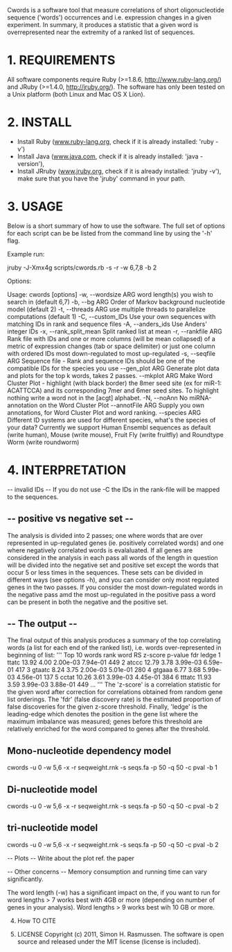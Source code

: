 Cwords is a software tool that measure correlations of short oligonucleotide sequence ('words') occurrences and i.e. expression changes in a given experiment. In summary, it produces a statistic that a given word is overrepresented near the extremity of a ranked list of sequences.

# 1. REQUIREMENTS #

All software components require Ruby (>=1.8.6, http://www.ruby-lang.org/) and JRuby (>=1.4.0, http://jruby.org/).
The software has only been tested on a Unix platform (both Linux and Mac OS X Lion).


# 2. INSTALL #

* Install Ruby (www.ruby-lang.org, check if it is already installed: 'ruby -v')
* Install Java (www.java.com, check if it is already installed: 'java -version'),
* Install JRruby (www.jruby.org, check if it is already installed: 'jruby -v'),
  make sure that you have the 'jruby' command in your path.

# 3. USAGE #
Below is a short summary of how to use the software. The full set of options for each script can be be listed from the command line by using the '-h' flag.
 
Example run:

jruby -J-Xmx4g scripts/cwords.rb -s <fasta-file> -r <rank-file> -w 6,7,8 -b 2

Options:

Usage: cwords [options]
    -w, --wordsize ARG               word length(s) you wish to search in (default 6,7)
    -b, --bg ARG                     Order of Markov background nucleotide model (default 2)
    -t, --threads ARG                use multiple threads to parallelize computations (default 1)
    -C, --custom_IDs                 Use your own sequences with matching IDs in rank and sequence files
    -A, --anders_ids                 Use Anders' integer IDs
    -x, --rank_split_mean            Split ranked list at mean
    -r, --rankfile ARG               Rank file with IDs and one or more columns (will be mean collapsed) of a metric of expression changes (tab or space delimiter) or just one column with ordered IDs most down-regulated to most up-regulated
    -s, --seqfile ARG                Sequence file - Rank and sequence IDs should be one of the compatible IDs for the species you use
        --gen_plot ARG               Generate plot data and plots for the top k words, takes 2 passes.
        --mkplot ARG                 Make Word Cluster Plot - highlight (with black border) the 8mer seed site (ex for miR-1: ACATTCCA) and its corresponding 7mer and 6mer seed sites. To highlight nothing write a word not in the [acgt] alphabet.
    -N, --noAnn                      No miRNA-annotation on the Word Cluster Plot
        --annotFile ARG              Supply you own annotations, for Word Cluster Plot and word ranking.
        --species ARG                Different ID systems are used for different species, what's the species of your data? Currently we support Human Ensembl sequences as default (write human), Mouse (write mouse), Fruit Fly (write fruitfly) and Roundtype  Worm (write roundworm)

# 4. INTERPRETATION #

-- invalid IDs --
If you do not use -C the IDs in the rank-file will be mapped to the sequences. 

## -- positive vs negative set -- ##
The analysis is divided into 2 passes; one where words that are over represented in up-regulated genes (ie. positively correlated words) and one where negatively correlated words is evalaluated. If all genes are considered in the analysis in each pass all words of the length in question will be divided into the negative set and positive set except the words that occur 5 or less times in the sequences. These sets can be divided in different ways (see options -h), and you can consider only most regulated genes in the two passes. If you consider the most down-regulated words in the negative pass amd the most up-regulated in the positive pass a word can be present in both the negative and the positive set.

## -- The output -- ##
The final output of this analysis produces a summary of the top correlating words (a list for each end of the ranked list), i.e. words over-represented in beginning of list:
'''
Top 10 words
rank      word      RS        z-score   p-value   fdr       ledge
1         ttatc     13.92     4.00      2.00e-03  7.94e-01  449
2         atccc     12.79     3.78      3.99e-03  6.59e-01  417
3         gtaatc    8.24      3.75      2.00e-03  5.01e-01  280
4         gtgaaa    6.77      3.68      5.99e-03  4.56e-01  137
5         cctat     10.26     3.61      3.99e-03  4.45e-01  384
6         tttatc    11.93     3.59      3.99e-03  3.88e-01  449
...
'''
The 'z-score' is a correlation statistic for the given word after correction for correlations obtained from random gene list orderings. The 'fdr' (false discovery rate) is the estimated proportion of false discoveries for the given z-score threshold. Finally, 'ledge' is the leading-edge which denotes the position in the gene list where the maximum imbalance was measured; genes before this threshold are relatively enriched for the word compared to genes after the threshold.

## Mono-nucleotide dependency model
cwords -u 0 -w 5,6 -x -r seqweight.rnk -s seqs.fa -p 50 -q 50 -c pval -b 1

## Di-nucleotide model
cwords -u 0 -w 5,6 -x -r seqweight.rnk -s seqs.fa -p 50 -q 50 -c pval -b 2

## tri-nucleotide model
cwords -u 0 -w 5,6 -x -r seqweight.rnk -s seqs.fa -p 50 -q 50 -c pval -b 2

-- Plots --
Write about the plot ref. the paper

-- Other concerns --
Memory consumption and running time can vary significantly. 

The word length (-w) has a significant impact on the, if you want to run for word lengths > 7 works best with 4GB or more (depending on number of genes in your analysis). Word lengths > 9 works best wih 10 GB or more.

4. How TO CITE

5. LICENSE
Copyright (c) 2011, Simon H. Rasmussen.
The software is open source and released under the MIT license (license is included).